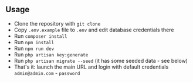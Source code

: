 ## Usage
- Clone the repository with `git clone`
- Copy `.env.example` file to `.env` and edit database credentials there
- Run `composer install`
- Run `npm install`
- Run `npm run dev`
- Run `php artisan key:generate`
- Run `php artisan migrate --seed` (it has some seeded data - see below)
- That's it: launch the main URL and login with default credentials `admin@admin.com` - `password`